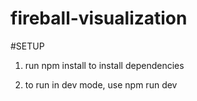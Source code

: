 # fireball-visualization

#SETUP
1. run npm install to install dependencies 

2. to run in dev mode, use npm run dev
